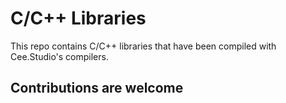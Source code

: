 # C/C++ Libraries
This repo contains C/C++ libraries that have been compiled with Cee.Studio's compilers. 

## Contributions are welcome
